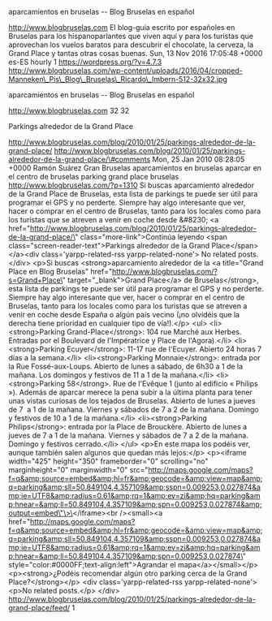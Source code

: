 aparcamientos en bruselas -- Blog Bruselas en español

http://www.blogbruselas.com El blog-guía escrito por españoles en
Bruselas para los hispanoparlantes que viven aquí y para los turistas
que aprovechan los vuelos baratos para descubrir el chocolate, la
cerveza, la Grand Place y tantas otras cosas buenas. Sun, 13 Nov 2016
17:05:48 +0000 es-ES hourly 1 https://wordpress.org/?v=4.7.3
http://www.blogbruselas.com/wp-content/uploads/2016/04/cropped-Manneken\_Pis\_Blog\_Bruselas\_Ricardo\_Imbern-512-32x32.jpg

aparcamientos en bruselas -- Blog Bruselas en español

http://www.blogbruselas.com 32 32

Parkings alrededor de la Grand Place

http://www.blogbruselas.com/blog/2010/01/25/parkings-alrededor-de-la-grand-place/
http://www.blogbruselas.com/blog/2010/01/25/parkings-alrededor-de-la-grand-place/\#comments
Mon, 25 Jan 2010 08:28:05 +0000 Ramón Suárez Gran Bruselas aparcamientos
en bruselas aparcar en el centro de bruselas parking grand place
bruselas http://www.blogbruselas.com/?p=1310 Si buscas aparcamiento
alrededor de la Grand Place de Bruselas, esta lista de parkings te puede
ser útil para programar el GPS y no perderte. Siempre hay algo
interesante que ver, hacer o comprar en el centro de Bruselas, tanto
para los locales como para los turistas que se atreven a venir en coche
desde &\#8230; \<a
href=\"http://www.blogbruselas.com/blog/2010/01/25/parkings-alrededor-de-la-grand-place/\"
class=\"more-link\"\>Continúa leyendo \<span
class=\"screen-reader-text\"\>Parkings alrededor de la Grand
Place\</span\>\</a\>\<div class=\'yarpp-related-rss
yarpp-related-none\'\> No related posts. \</div\> \<p\>Si buscas
\<strong\>aparcamiento alrededor de la \<a title=\"Grand Place en Blog
Bruselas\" href=\"http://www.blogbruselas.com/?s=Grand+Place\"
target=\"\_blank\"\>Grand Place\</a\> de Bruselas\</strong\>, esta lista
de parkings te puede ser útil para programar el GPS y no perderte.
Siempre hay algo interesante que ver, hacer o comprar en el centro de
Bruselas, tanto para los locales como para los turistas que se atreven a
venir en coche desde España o algún país vecino (¡no olvidéis que la
derecha tiene prioridad en cualquier tipo de vía!).\</p\> \<ul\>
\<li\>\<strong\>Parking Grand-Place\</strong\>: 104 rue Marché aux
Herbes. Entradas por el Boulevard de l'Impératrice y Place de
l'Agora).\</li\> \<li\> \<strong\>Parking Ecuyer\</strong\>: 11-17 rue
de l'Ecuyer. Abierto 24 horas 7 días a la semana.\</li\>
\<li\>\<strong\>Parking Monnaie\</strong\>: entrada por la Rue
Fossé-aux-Loups. Abierto de lunes a sábado, de 6h30 a 1 de la mañana.
Los domingos y festivos de 11 a 1 de la mañana.\</li\>
\<li\>\<strong\>Parking 58\</strong\>. Rue de l'Evêque 1 (junto al
edificio « Philips »). Además de aparcar merece la pena subir a la
última planta para tener unas vistas curiosas de los tejados de
Bruselas. Abierto de lunes a jueves de 7  a 1 de la mañana. Viernes y
sábados de 7 a 2 de la mañana. Domingo y festivos de 10 a 1 de la
mañana.\</li\> \<li\>\<strong\>Parking Philips\</strong\>: entrada por
la Place de Brouckère. Abierto de lunes a jueves de 7 a 1 de la mañana.
Viernes y sábados de 7 a 2 de la mañana. Domingo y festivos
cerrado.\</li\> \</ul\> \<p\>En este mapa los podéis ver, aunque también
salen algunos que quedan más lejos:\</p\> \<p\>\<iframe width=\"425\"
height=\"350\" frameborder=\"0\" scrolling=\"no\" marginheight=\"0\"
marginwidth=\"0\"
src=\"http://maps.google.com/maps?f=q&amp;source=embed&amp;hl=fr&amp;geocode=&amp;view=map&amp;q=parking&amp;sll=50.849104,4.357109&amp;sspn=0.009253,0.027874&amp;ie=UTF8&amp;radius=0.61&amp;rq=1&amp;ev=zi&amp;hq=parking&amp;hnear=&amp;ll=50.849104,4.357109&amp;spn=0.009253,0.027874&amp;output=embed\"\>\</iframe\>\<br
/\>\<small\>\<a
href=\"http://maps.google.com/maps?f=q&amp;source=embed&amp;hl=fr&amp;geocode=&amp;view=map&amp;q=parking&amp;sll=50.849104,4.357109&amp;sspn=0.009253,0.027874&amp;ie=UTF8&amp;radius=0.61&amp;rq=1&amp;ev=zi&amp;hq=parking&amp;hnear=&amp;ll=50.849104,4.357109&amp;spn=0.009253,0.027874\"
style=\"color:\#0000FF;text-align:left\"\>Agrandar el
mapa\</a\>\</small\>\</p\> \<p\>\<strong\>¿Podéis recomendar algún otro
parking cerca de la Grand Place?\</strong\>\</p\> \<div
class=\'yarpp-related-rss yarpp-related-none\'\> \<p\>No related
posts.\</p\> \</div\>
http://www.blogbruselas.com/blog/2010/01/25/parkings-alrededor-de-la-grand-place/feed/
1
